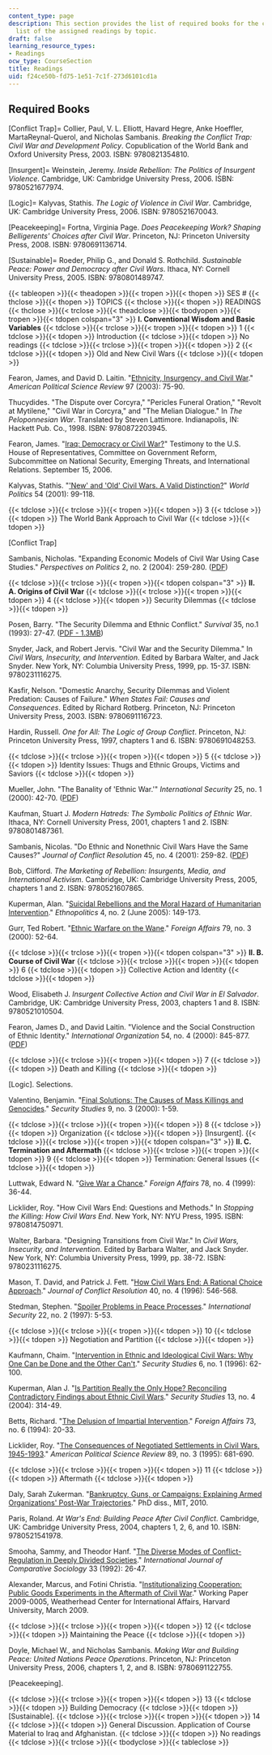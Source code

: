 ```yaml
---
content_type: page
description: This section provides the list of required books for the class and the
  list of the assigned readings by topic.
draft: false
learning_resource_types:
- Readings
ocw_type: CourseSection
title: Readings
uid: f24ce50b-fd75-1e51-7c1f-273d6101cd1a
---
```

## Required Books

\[Conflict Trap\]= Collier, Paul, V. L. Elliott, Havard Hegre, Anke Hoeffler, MartaReynal-Querol, and Nicholas Sambanis. *Breaking the Conflict Trap: Civil War and Development Policy*. Copublication of the World Bank and Oxford University Press, 2003. ISBN: 9780821354810.

\[Insurgent\]= Weinstein, Jeremy. *Inside Rebellion: The Politics of Insurgent Violence*. Cambridge, UK: Cambridge University Press, 2006. ISBN: 9780521677974.

\[Logic\]= Kalyvas, Stathis. *The Logic of Violence in Civil War*. Cambridge, UK: Cambridge University Press, 2006. ISBN: 9780521670043.

\[Peacekeeping\]= Fortna, Virginia Page. *Does Peacekeeping Work? Shaping Belligerents' Choices after Civil War*. Princeton, NJ: Princeton University Press, 2008. ISBN: 9780691136714.

\[Sustainable\]= Roeder, Philip G., and Donald S. Rothchild. *Sustainable Peace: Power and Democracy after Civil Wars*. Ithaca, NY: Cornell University Press, 2005. ISBN: 9780801489747.

{{< tableopen >}}{{< theadopen >}}{{< tropen >}}{{< thopen >}}
SES #
{{< thclose >}}{{< thopen >}}
TOPICS
{{< thclose >}}{{< thopen >}}
READINGS
{{< thclose >}}{{< trclose >}}{{< theadclose >}}{{< tbodyopen >}}{{< tropen >}}{{< tdopen colspan="3" >}}
**I. Conventional Wisdom and Basic Variables**
{{< tdclose >}}{{< trclose >}}{{< tropen >}}{{< tdopen >}}
1
{{< tdclose >}}{{< tdopen >}}
Introduction
{{< tdclose >}}{{< tdopen >}}
No readings
{{< tdclose >}}{{< trclose >}}{{< tropen >}}{{< tdopen >}}
2
{{< tdclose >}}{{< tdopen >}}
Old and New Civil Wars
{{< tdclose >}}{{< tdopen >}}

Fearon, James, and David D. Laitin. "[Ethnicity, Insurgency, and Civil War](http://journals.cambridge.org/action/displayAbstract;jsessionid=ABE2DB95FC59A935017023091D0EB4D3.tomcat1?fromPage=online&aid=142717)." *American Political Science Review* 97 (2003): 75-90.

Thucydides. "The Dispute over Corcyra," "Pericles Funeral Oration," "Revolt at Mytilene," "Civil War in Corcyra," and "The Melian Dialogue." In *The Peloponnesian War*. Translated by Steven Lattimore. Indianapolis, IN: Hackett Pub. Co., 1998. ISBN: 9780872203945.

Fearon, James. "[Iraq: Democracy or Civil War?](http://cisac.stanford.edu/publications/iraq_democracy_or_civil_war/)" Testimony to the U.S. House of Representatives, Committee on Government Reform, Subcommittee on National Security, Emerging Threats, and International Relations. September 15, 2006.

Kalyvas, Stathis. "['New' and 'Old' Civil Wars. A Valid Distinction?](https://www.researchgate.net/publication/265887395_New_and_Old_Civil_Wars_A_Valid_Distinction)" *World Politics* 54 (2001): 99-118. 

{{< tdclose >}}{{< trclose >}}{{< tropen >}}{{< tdopen >}}
3
{{< tdclose >}}{{< tdopen >}}
The World Bank Approach to Civil War
{{< tdclose >}}{{< tdopen >}}

\[Conflict Trap\]

Sambanis, Nicholas. "Expanding Economic Models of Civil War Using Case Studies." *Perspectives on Politics* 2, no. 2 (2004): 259-280. ([PDF](http://politics.as.nyu.edu/docs/IO/4744/ns1110.pdf))

{{< tdclose >}}{{< trclose >}}{{< tropen >}}{{< tdopen colspan="3" >}}
**II. A. Origins of Civil War**
{{< tdclose >}}{{< trclose >}}{{< tropen >}}{{< tdopen >}}
4
{{< tdclose >}}{{< tdopen >}}
Security Dilemmas
{{< tdclose >}}{{< tdopen >}}

Posen, Barry. "The Security Dilemma and Ethnic Conflict." *Survival* 35, no.1 (1993): 27-47. ([PDF - 1.3MB](http://web.mit.edu/ssp/people/posen/security-dilemma.pdf))

Snyder, Jack, and Robert Jervis. "Civil War and the Security Dilemma." In *Civil Wars, Insecurity, and Intervention*. Edited by Barbara Walter, and Jack Snyder. New York, NY: Columbia University Press, 1999, pp. 15-37. ISBN: 9780231116275.

Kasfir, Nelson. "Domestic Anarchy, Security Dilemmas and Violent Predation: Causes of Failure." *When States Fail: Causes and Consequences*. Edited by Richard Rotberg. Princeton, NJ: Princeton University Press, 2003. ISBN: 9780691116723.

Hardin, Russell. *One for All: The Logic of Group Conflict*. Princeton, NJ: Princeton University Press, 1997, chapters 1 and 6. ISBN: 9780691048253.

{{< tdclose >}}{{< trclose >}}{{< tropen >}}{{< tdopen >}}
5
{{< tdclose >}}{{< tdopen >}}
Identity Issues: Thugs and Ethnic Groups, Victims and Saviors
{{< tdclose >}}{{< tdopen >}}

Mueller, John. "The Banality of 'Ethnic War.'" *International Security* 25, no. 1 (2000): 42-70. ([PDF](https://politicalscience.osu.edu/faculty/jmueller/is2000.pdf))

Kaufman, Stuart J. *Modern Hatreds: The Symbolic Politics of Ethnic War*. Ithaca, NY: Cornell University Press, 2001, chapters 1 and 2. ISBN: 9780801487361.

Sambanis, Nicolas. "Do Ethnic and Nonethnic Civil Wars Have the Same Causes?" *Journal of Conflict Resolution* 45, no. 4 (2001): 259-82. ([PDF](http://www.yale.edu/macmillan/ocvprogram/licep/3/sambanis/EthnicWarPaper.pdf))

Bob, Clifford. *The Marketing of Rebellion: Insurgents, Media, and International Activism*. Cambridge, UK: Cambridge University Press, 2005, chapters 1 and 2. ISBN: 9780521607865.

Kuperman, Alan. "[Suicidal Rebellions and the Moral Hazard of Humanitarian Intervention](http://www.informaworld.com/smpp/content~db=all~content=a714023318)." *Ethnopolitics* 4, no. 2 (June 2005): 149-173.

Gurr, Ted Robert. "[Ethnic Warfare on the Wane](http://www.foreignaffairs.com/articles/56045/ted-robert-gurr/ethnic-warfare-on-the-wane)." *Foreign Affairs* 79, no. 3 (2000): 52-64.

{{< tdclose >}}{{< trclose >}}{{< tropen >}}{{< tdopen colspan="3" >}}
**II. B. Course of Civil War**
{{< tdclose >}}{{< trclose >}}{{< tropen >}}{{< tdopen >}}
6
{{< tdclose >}}{{< tdopen >}}
Collective Action and Identity
{{< tdclose >}}{{< tdopen >}}

Wood, Elisabeth J. *Insurgent Collective Action and Civil War in El Salvador*. Cambridge, UK: Cambridge University Press, 2003, chapters 1 and 8. ISBN: 9780521010504.

Fearon, James D., and David Laitin. "Violence and the Social Construction of Ethnic Identity." *International Organization* 54, no. 4 (2000): 845-877. ([PDF](https://web.stanford.edu/group/fearon-research/cgi-bin/wordpress/wp-content/uploads/2013/10/Violence-and-the-Social-Construction-of-Ethnic-Identity.pdf))

{{< tdclose >}}{{< trclose >}}{{< tropen >}}{{< tdopen >}}
7
{{< tdclose >}}{{< tdopen >}}
Death and Killing
{{< tdclose >}}{{< tdopen >}}

\[Logic\]. Selections.

Valentino, Benjamin. "[Final Solutions: The Causes of Mass Killings and Genocides](http://www.informaworld.com/smpp/content~db=all~content=a788860404~frm=titlelink)." *Security Studies* 9, no. 3 (2000): 1-59.

{{< tdclose >}}{{< trclose >}}{{< tropen >}}{{< tdopen >}}
8
{{< tdclose >}}{{< tdopen >}}
Organization
{{< tdclose >}}{{< tdopen >}}
\[Insurgent\].
{{< tdclose >}}{{< trclose >}}{{< tropen >}}{{< tdopen colspan="3" >}}
**II. C. Termination and Aftermath**
{{< tdclose >}}{{< trclose >}}{{< tropen >}}{{< tdopen >}}
9
{{< tdclose >}}{{< tdopen >}}
Termination: General Issues
{{< tdclose >}}{{< tdopen >}}

Luttwak, Edward N. "[Give War a Chance](http://www.foreignaffairs.com/articles/55210/edward-n-luttwak/give-war-a-chance)." *Foreign Affairs* 78, no. 4 (1999): 36-44.

Licklider, Roy. "How Civil Wars End: Questions and Methods." In *Stopping the Killing: How Civil Wars End*. New York, NY: NYU Press, 1995. ISBN: 9780814750971.

Walter, Barbara. "Designing Transitions from Civil War." In *Civil Wars, Insecurity, and Intervention*. Edited by Barbara Walter, and Jack Snyder. New York, NY: Columbia University Press, 1999, pp. 38-72. ISBN: 9780231116275.

Mason, T. David, and Patrick J. Fett. "[How Civil Wars End: A Rational Choice Approach](http://jcr.sagepub.com/content/40/4/546.abstract)." *Journal of Conflict Resolution* 40, no. 4 (1996): 546-568.

Stedman, Stephen. "[Spoiler Problems in Peace Processes](http://fsi.stanford.edu/publications/spoiler_problems_in_peace_processes/)." *International Security* 22, no. 2 (1997): 5-53.

{{< tdclose >}}{{< trclose >}}{{< tropen >}}{{< tdopen >}}
10
{{< tdclose >}}{{< tdopen >}}
Negotiation and Partition
{{< tdclose >}}{{< tdopen >}}

Kaufmann, Chaim. "[Intervention in Ethnic and Ideological Civil Wars: Why One Can be Done and the Other Can't](http://www.informaworld.com/smpp/7001985-46187419/content~db=all~content=a788942256~frm=abslink)." *Security Studies* 6, no. 1 (1996): 62-100.

Kuperman, Alan J. "[Is Partition Really the Only Hope? Reconciling Contradictory Findings about Ethnic Civil Wars](https://www.tandfonline.com/doi/abs/10.1080/09636410490945910)." *Security Studies* 13, no. 4 (2004): 314-49.

Betts, Richard. "[The Delusion of Impartial Intervention](http://www.foreignaffairs.com/articles/50545/richard-k-betts/the-delusion-of-impartial-intervention)." *Foreign Affairs* 73, no. 6 (1994): 20-33.

Licklider, Roy. "[The Consequences of Negotiated Settlements in Civil Wars, 1945-1993](http://www.jstor.org/stable/2082982)." *American Political Science Review* 89, no. 3 (1995): 681-690.

{{< tdclose >}}{{< trclose >}}{{< tropen >}}{{< tdopen >}}
11
{{< tdclose >}}{{< tdopen >}}
Aftermath
{{< tdclose >}}{{< tdopen >}}

Daly, Sarah Zukerman. "[Bankruptcy, Guns, or Campaigns: Explaining Armed Organizations' Post-War Trajectories](http://dspace.mit.edu/handle/1721.1/64616)." PhD diss., MIT, 2010.

Paris, Roland. *At War's End: Building Peace After Civil Conflict*. Cambridge, UK: Cambridge University Press, 2004, chapters 1, 2, 6, and 10. ISBN: 9780521541978.

Smooha, Sammy, and Theodor Hanf. "[The Diverse Modes of Conflict-Regulation in Deeply Divided Societies](https://www.researchgate.net/publication/233520365_The_Diverse_Modes_of_Conflict-Regulation_in_Deeply_Divided_Societies)." *International Journal of Comparative Sociology* 33 (1992): 26-47.

Alexander, Marcus, and Fotini Christia. "[Institutionalizing Cooperation: Public Goods Experiments in the Aftermath of Civil War](https://wcfia.harvard.edu/publications/institutionalizing-cooperation-public-goods-experiments-aftermath-civil-war)." Working Paper 2009-0005, Weatherhead Center for International Affairs, Harvard University, March 2009.

{{< tdclose >}}{{< trclose >}}{{< tropen >}}{{< tdopen >}}
12
{{< tdclose >}}{{< tdopen >}}
Maintaining the Peace
{{< tdclose >}}{{< tdopen >}}

Doyle, Michael W., and Nicholas Sambanis. *Making War and Building Peace: United Nations Peace Operations*. Princeton, NJ: Princeton University Press, 2006, chapters 1, 2, and 8. ISBN: 9780691122755.

\[Peacekeeping\].

{{< tdclose >}}{{< trclose >}}{{< tropen >}}{{< tdopen >}}
13
{{< tdclose >}}{{< tdopen >}}
Building Democracy
{{< tdclose >}}{{< tdopen >}}
\[Sustainable\].
{{< tdclose >}}{{< trclose >}}{{< tropen >}}{{< tdopen >}}
14
{{< tdclose >}}{{< tdopen >}}
General Discussion. Application of Course Material to Iraq and Afghanistan.
{{< tdclose >}}{{< tdopen >}}
No readings
{{< tdclose >}}{{< trclose >}}{{< tbodyclose >}}{{< tableclose >}}